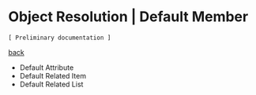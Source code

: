﻿Object Resolution | Default Member
==================================

`[ Preliminary documentation ]`

[back](./)

- Default Attribute
- Default Related Item
- Default Related List

